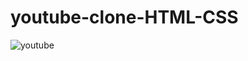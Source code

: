 # youtube-clone-HTML-CSS
![youtube](https://user-images.githubusercontent.com/62416765/228916036-a4df3270-647d-478a-8617-9b4de3b19fea.PNG)
